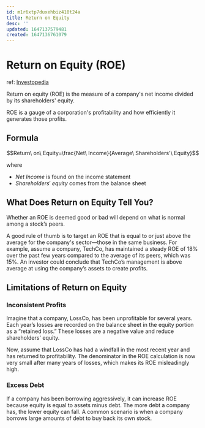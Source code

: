 ```yaml
---
id: m1r6xtp7duxehbiz410t24a
title: Return on Equity
desc: ''
updated: 1647137579481
created: 1647136761079
---
```

# Return on Equity (ROE)
ref: [Investopedia](https://www.investopedia.com/terms/r/returnonequity.asp)

Return on equity (ROE) is the measure of a company's net income divided by its shareholders' equity.

ROE is a gauge of a corporation's profitability and how efficiently it generates those profits.

## Formula

$$Return\ on\ Equity=\frac{Net\ Income}{Average\ Shareholders'\ Equity}$$

where
- $Net\ Income$ is found on the income statement
- $Shareholders'\ equity$ comes from the balance sheet

## What Does Return on Equity Tell You?

Whether an ROE is deemed good or bad will depend on what is normal among a stock’s peers.

A good rule of thumb is to target an ROE that is equal to or just above the average for the company's sector—those in the same business. For example, assume a company, TechCo, has maintained a steady ROE of 18% over the past few years compared to the average of its peers, which was 15%. An investor could conclude that TechCo’s management is above average at using the company’s assets to create profits.

## Limitations of Return on Equity

### Inconsistent Profits
Imagine that a company, LossCo, has been unprofitable for several years. Each year’s losses are recorded on the balance sheet in the equity portion as a “retained loss.” These losses are a negative value and reduce shareholders' equity.

Now, assume that LossCo has had a windfall in the most recent year and has returned to profitability. The denominator in the ROE calculation is now very small after many years of losses, which makes its ROE misleadingly high.

### Excess Debt
If a company has been borrowing aggressively, it can increase ROE because equity is equal to assets minus debt. The more debt a company has, the lower equity can fall. A common scenario is when a company borrows large amounts of debt to buy back its own stock.
